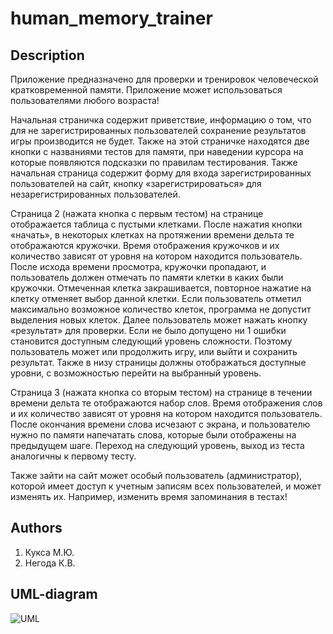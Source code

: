 ﻿human_memory_trainer
====================
## Description ##
Приложение предназначено для проверки и тренировок человеческой кратковременной памяти.
Приложение может использоваться пользователями любого возраста!

Начальная страничка содержит приветствие, информацию о том, что для не зарегистрированных 
пользователей сохранение результатов игры производится не будет. Также на этой страничке 
находятся две кнопки с названиями тестов для памяти, при наведении курсора на которые 
появляются подсказки по правилам тестирования. Также начальная страница содержит форму 
для входа зарегистрированных пользователей на сайт, кнопку «зарегистрироваться» для 
незарегистрированных пользователей. 

Страница 2 (нажата кнопка с первым тестом) на странице отображается таблица с пустыми 
клетками. После нажатия кнопки «начать», в некоторых клетках на протяжении времени дельта 
те отображаются кружочки. Время отображения кружочков и их количество зависят от уровня на 
котором находится пользователь. После исхода времени просмотра, кружочки пропадают, и пользователь
должен отмечать по памяти клетки в каких были кружочки. Отмеченная клетка закрашивается, 
повторное нажатие на клетку отменяет выбор данной клетки. Если пользователь отметил 
максимально возможное количество клеток, программа не допустит выделения новых 
клеток. Далее пользователь может нажать кнопку «результат» для проверки. Если не было 
допущено ни 1 ошибки становится доступным следующий уровень сложности. Поэтому пользователь
может или продолжить игру, или выйти и сохранить результат. Также в низу страницы должны 
отображаться доступные уровни, с возможностью перейти на выбранный уровень. 
	
Страница 3 (нажата кнопка со вторым тестом) на странице в течении времени дельта те 
отображаются набор слов. Время отображения слов и их количество зависят от уровня на 
котором находится пользователь. После окончания времени слова исчезают с экрана, и 
пользователю нужно по памяти напечатать слова, которые были отображены на предыдущем шаге. 
Переход на следующий уровень, выход из теста аналогичны к первому тесту.
	
Также зайти на сайт может особый пользователь (администратор), которой имеет доступ к 
учетным записям всех пользователей, и может изменять их. Например, изменить время запоминания в тестах!



## Authors ##
1. Кукса М.Ю.
2. Негода К.В.



## UML-diagram ##
![UML](http://ipic.su/img/img7/fs/diag.1398602407.png)